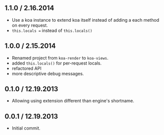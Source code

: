 
## 1.1.0 / 2.16.2014

 * Use a koa instance to extend koa itself instead of adding a each method on every request.
 * `this.locals =` instead of `this.locals()`

## 1.0.0 / 2.15.2014

 * Renamed project from `koa-render` to `koa-views`.
 * added `this.locals()` for per-request locals.
 * refactored API
 * more descriptive debug messages.

## 0.1.0 / 12.19.2013

 * Allowing using extension different than engine's shortname.

## 0.0.1 / 12.19.2013

 * Initial commit.